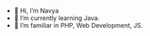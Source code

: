- 👋 Hi, I’m Navya
- 🌱 I’m currently learning Java.
- 👀 I’m familiar in PHP, Web Development, JS.

<!---
NavyaDeveloper/NavyaDeveloper is a ✨ special ✨ repository because its `README.md` (this file) appears on your GitHub profile.
You can click the Preview link to take a look at your changes.
--->

